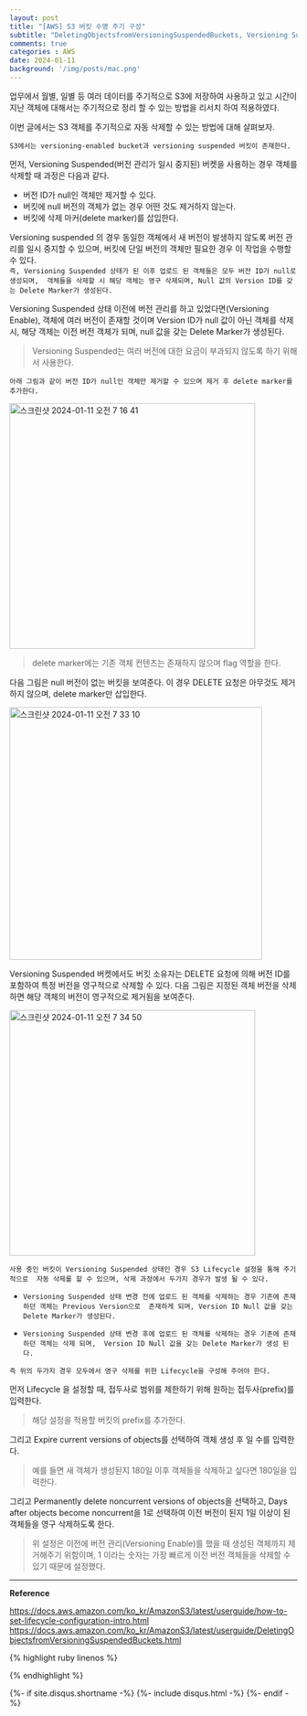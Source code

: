 ```yaml
---
layout: post
title: "[AWS] S3 버킷 수명 주기 구성"
subtitle: "DeletingObjectsfromVersioningSuspendedBuckets, Versioning Suspended Bucket Lifecycle"
comments: true
categories : AWS
date: 2024-01-11
background: '/img/posts/mac.png'
---
```


업무에서 월별, 일별 등 여러 데이터를 주기적으로 S3에 저장하여 사용하고 있고 
시간이 지난 객체에 대해서는 주기적으로 정리 할 수 있는 방법을 리서치 하여 적용하였다.   

이번 글에서는 S3 객체를 주기적으로 자동 삭제할 수 있는 방법에 대해 살펴보자.   

`S3에서는 versioning-enabled bucket과 versioning suspended 버킷이 존재한다.`   

먼저, Versioning Suspended(버전 관리가 일시 중지된) 버켓을 사용하는 경우 객체를 
삭제할 때 과정은 다음과 같다.   

- 버전 ID가 null인 객체만 제거할 수 있다.     
- 버킷에 null 버전의 객체가 없는 경우 어떤 것도 제거하지 않는다.    
- 버킷에 삭제 마커(delete marker)를 삽입한다.   

Versioning suspended 의 경우 동일한 객체에서 새 버전이 발생하지 않도록 버전 관리를 일시 중지할 수 있으며, 버킷에 단일 버전의 객체만 
필요한 경우 이 작업을 수행할 수 있다.      
`즉, Versioning Suspended 상태가 된 이후 업로드 된 객체들은 모두 버전 ID가 null로 생성되며, 
    객체들을 삭제할 시 해당 객체는 영구 삭제되며, Null 값의 Version ID를 갖는 Delete Marker가 생성된다.`       

Versioning Suspended 상태 이전에 버전 관리를 하고 있었다면(Versioning Enable), 객체에 여러 버전이 존재할 것이며 
Version ID가 null 값이 아닌 객체를 삭제 시, 해당 객체는 이전 버전 객체가 되며, null 값을 
갖는 Delete Marker가 생성된다.   

> Versioning Suspended는 여러 버전에 대한 요금이 부과되지 않도록 하기 위해서 사용한다.   

`아래 그림과 같이 버전 ID가 null인 객체만 제거할 수 있으며 제거 후 delete marker를 추가한다.`      

<img width="430" alt="스크린샷 2024-01-11 오전 7 16 41" src="https://github.com/WonYong-Jang/Pharmacy-Recommendation/assets/26623547/903ccdd7-27ab-4b0d-a2cc-32864c3f3277">     

> delete marker에는 기존 객체 컨텐츠는 존재하지 않으며 flag 역할을 한다.  

다음 그림은 null 버전이 없는 버킷을 보여준다. 이 경우 DELETE 요청은 아무것도 제거하지 않으며, delete marker만 삽입한다.   

<img width="442" alt="스크린샷 2024-01-11 오전 7 33 10" src="https://github.com/WonYong-Jang/Pharmacy-Recommendation/assets/26623547/8456683f-282d-48b1-8327-0ab0e0251944">   


Versioning Suspended 버켓에서도 버킷 소유자는 DELETE 요청에 의해 버전 ID를 포함하여 특정 버전을 영구적으로
삭제할 수 있다. 다음 그림은 지정된 객체 버전을 삭제하면 해당 객체의 버전이 영구적으로 제거됨을 보여준다.     

<img width="430" alt="스크린샷 2024-01-11 오전 7 34 50" src="https://github.com/WonYong-Jang/Pharmacy-Recommendation/assets/26623547/f5a0c4d3-7d17-4cac-b13c-3b340f6bfc97">

`사용 중인 버킷이 Versioning Suspended 상태인 경우 S3 Lifecycle 설정을 통해 주기적으로 
자동 삭제를 할 수 있으며, 삭제 과정에서 두가지 경우가 발생 될 수 있다.`    

- `Versioning Suspended 상태 변경 전에 업로드 된 객체를 삭제하는 경우 기존에 존재하던 객체는 Previous Version으로 
존재하게 되며, Version ID Null 값을 갖는 Delete Marker가 생성된다.`      

- `Versioning Suspended 상태 변경 후에 업로드 된 객체를 삭제하는 경우 기존에 존재하던 객체는 삭제 되며, 
    Version ID Null 값을 갖는 Delete Marker가 생성 된다.`      

`즉 위의 두가지 경우 모두에서 영구 삭제를 위한 Lifecycle을 구성해 주어야 한다.`   


먼저 Lifecycle 을 설정할 때, 접두사로 범위를 제한하기 위해 원하는 접두사(prefix)를 입력한다.   

> 해당 설정을 적용할 버킷의 prefix를 추가한다.   


그리고 Expire current versions of objects를 선택하여 객체 생성 후 일 수를 입력한다.   

> 예를 들면 새 객체가 생성된지 180일 이후 객체들을 삭제하고 싶다면 180일을 입력한다.   

그리고 Permanently delete noncurrent versions of objects을 선택하고, Days after objects become noncurrent을 1로 선택하여 
이전 버전이 된지 1일 이상이 된 객체들을 영구 삭제하도록 한다.   

> 위 설정은 이전에 버전 관리(Versioning Enable)를 했을 때 생성된 객체까지 
제거해주기 위함이며, 1 이라는 숫자는 가장 빠르게 이전 버전 객체들을 삭제할 수 있기 때문에 
설정했다.    

- - -   

**Reference**

<https://docs.aws.amazon.com/ko_kr/AmazonS3/latest/userguide/how-to-set-lifecycle-configuration-intro.html>   
<https://docs.aws.amazon.com/ko_kr/AmazonS3/latest/userguide/DeletingObjectsfromVersioningSuspendedBuckets.html>   

{% highlight ruby linenos %}


{% endhighlight %}


{%- if site.disqus.shortname -%}
    {%- include disqus.html -%}
{%- endif -%}

